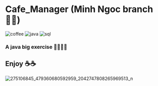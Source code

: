 # Cafe_Manager (Minh Ngoc branch 👨‍💻)
![coffee](https://img.shields.io/badge/coffee-let's%20drink-orange) ![java](https://img.shields.io/badge/java-debug%20%3A%3E-blue) ![sql](https://img.shields.io/badge/sql-manager%20%3Ao-green)
### A java big exercise 👨‍💻👨‍💻
## Enjoy ☕☕
![275106845_479360680592959_2042747808265969513_n](https://user-images.githubusercontent.com/72639627/157879943-6acda311-1c1b-403d-a9a7-fd95ec9dbb01.png)
